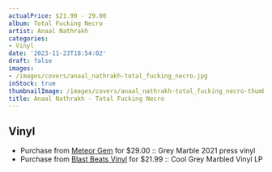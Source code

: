 ```yaml
---
actualPrice: $21.99 - 29.00
album: Total Fucking Necro
artist: Anaal Nathrakh
categories:
- Vinyl
date: '2023-11-23T18:54:02'
draft: false
images:
- /images/covers/anaal_nathrakh-total_fucking_necro.jpg
inStock: true
thumbnailImage: /images/covers/anaal_nathrakh-total_fucking_necro-thumb.jpg
title: Anaal Nathrakh - Total Fucking Necro
---
```


## Vinyl
* Purchase from [Meteor Gem](https://meteor-gem.com/products/anaal-nathrakh-total-fucking-necro-lp) for $29.00 :: Grey Marble 2021 press vinyl
* Purchase from [Blast Beats Vinyl](https://blastbeatsvinyl.com/products/anaal-nathrakh-total-fucking-necro-cool-grey-marbled-vinyl-lp) for $21.99 :: Cool Grey Marbled Vinyl LP
